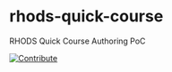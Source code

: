 # rhods-quick-course
RHODS Quick Course Authoring PoC

[![Contribute](https://www.eclipse.org/che/contribute.svg)]("https://devspaces-<openshift_deployment_name>.<domain_name>"/#https://<your_repository_url>)
